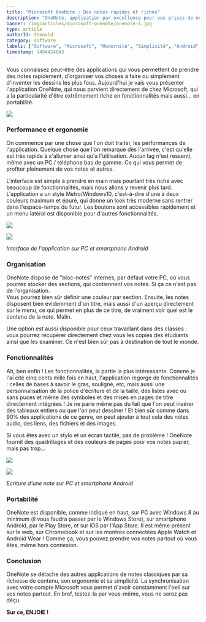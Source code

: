 ```yaml
---
title: "Microsoft OneNote : Des notes rapides et riches"
description: "OneNote, application par excellence pour vos prises de notes et vos checklists."
banner: /img/articles/microsoft-onenote/onenote-1.jpg
type: article
authorId: theovld
category: software
labels: ["Software", "Microsoft", "Modernité", "Simplicité", "Android", "iOS"]
timestamp: 1494424843
---
```


Vous connaissez peut-être des applications qui vous permettent de prendre des notes rapidement, d'organiser vos choses à faire ou simplement d'inventer les dessins les plus fous. Aujourd'hui je vais vous présenter l'application OneNote, qui nous parvient directement de chez Microsoft, qui a la particularité d'être extrêmement riche en fonctionnalités mais aussi... en portabilité.

 ![](/img/articles/microsoft-onenote/onenote-1.jpg)

### Performance et ergonomie

 On commence par une chose que l'on doit traiter, les performances de l'application. Quelque chose que l'on remarque dès l'arrivée, c'est qu'elle est très rapide à s'allumer ainsi qu'a l'utilisation. Aucun lag n'est ressenti, même avec un PC / téléphone bas de gamme. Ce qui vous permet de profiter pleinement de vos notes et autres.

 L'interface est simple à prendre en main mais pourtant très riche avec beaucoup de fonctionnalités, mais nous allons y revenir plus tard. L'application a un style Metro/Windows10, c'est-à-dire d'une à deux couleurs maximum et épuré, qui donne un look très moderne sans rentrer dans l'espace-temps du futur. Les boutons sont accessibles rapidement et un menu latéral est disponible pour d'autres fonctionnalités.

 ![](/img/articles/microsoft-onenote/onenote-2.webp)

 ![](/img/articles/microsoft-onenote/onenote-4.webp)

 *Interface de l'application sur PC et smartphone Android*

### Organisation

 OneNote dispose de "bloc-notes" internes, par défaut votre PC, où vous pourrez stocker des sections, qui contiennent vos notes. Si ça ce n'est pas de l'organisation.  
 Vous pourrez bien sûr définir une couleur par section. Ensuite, les notes disposent bien évidemment d'un titre, mais aussi d'un aperçu directement sur le menu, ce qui permet en plus de ce titre, de vraiment voir quel est le contenu de la note. Malin.

 Une option est aussi disponible pour ceux travaillant dans des classes : vous pourrez récupérer directement chez vous les copies des étudiants ainsi que les examiner. Ce n'est bien sûr pas à destination de tout le monde.

### Fonctionnalités

 Ah, ben enfin ! Les fonctionnalités, la partie la plus intéressante. Comme je l'ai cité cinq cents mille fois en haut, l'application regorge de fonctionnalités : celles de bases à savoir le gras, souligné, etc, mais aussi une personnalisation de la police d'écriture et de la taille, des listes avec ou sans puces et même des symboles et des mises en pages de titre directement intégrées ! Je ne parle même pas du fait que l'on peut insérer des tableaux entiers ou que l'on peut dessiner ! Et bien sûr comme dans 90% des applications de ce genre, on peut ajouter à tout cela des notes audio, des liens, des fichiers et des images.

 Si vous êtes avec un stylo et un écran tactile, pas de problème ! OneNote fournit des quadrillages et des couleurs de pages pour vos notes papier, mais pas trop...

 ![](/img/articles/microsoft-onenote/onenote-3.webp)

 ![](/img/articles/microsoft-onenote/onenote-5.webp)

 *Ecriture d'une note sur PC et smartphone Android*

### Portabilité

 OneNote est disponible, comme indiqué en haut, sur PC avec Windows 8 au minimum (il vous faudra passer par le Windows Store), sur smartphone Android, par le Play Store, et sur iOS par l'App Store. Il est même présent sur le web, sur Chromebook et sur les montres connectées Apple Watch et Android Wear ! Comme ça, vous pouvez prendre vos notes partout où vous êtes, même hors connexion.

### Conclusion

 OneNote se détache des autres applications de notes classiques par sa richesse de contenu, son ergonomie et sa simplicité. La synchronisation avec votre compte Microsoft vous permet d'avoir constamment l'oeil sur vos notes partout. En bref, testez-la par vous-même, vous ne serez pas déçu.

 **Sur ce, ENJOIE !**

 
